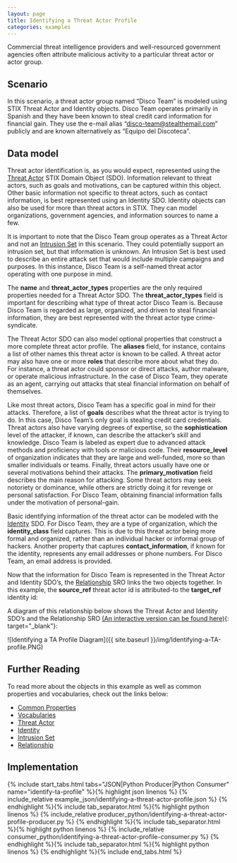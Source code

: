 ```yaml
---
layout: page
title: Identifying a Threat Actor Profile
categories: examples
---
```


Commercial threat intelligence providers and well-resourced government agencies often attribute malicious activity to a particular threat actor or actor group.

**Scenario**
------------

In this scenario, a threat actor group named “Disco Team” is modeled using STIX Threat Actor and Identity objects. Disco Team operates primarily in Spanish and they have been known to steal credit card information for financial gain. They use the e-mail alias “disco-team@stealthemail.com” publicly and are known alternatively as “Equipo del Discoteca”.

**Data model**
--------------

Threat actor identification is, as you would expect, represented using the [Threat Actor](https://docs.oasis-open.org/cti/stix/v2.1/cs01/stix-v2.1-cs01.html#_k017w16zutw) STIX Domain Object (SDO). Information relevant to threat actors, such as goals and motivations, can be captured within this object. Other basic information not specific to threat actors, such as contact information, is best represented using an Identity SDO. Identity objects can also be used for more than threat actors in STIX. They can model organizations, government agencies, and information sources to name a few.

It is important to note that the Disco Team group operates as a Threat Actor and not an [Intrusion Set](https://docs.oasis-open.org/cti/stix/v2.1/cs01/stix-v2.1-cs01.html#_5ol9xlbbnrdn) in this scenario. They could potentially support an intrusion set, but that information is unknown. An Intrusion Set is best used to describe an entire attack set that would include multiple campaigns and purposes. In this instance, Disco Team is a self-named threat actor operating with one purpose in mind.

The <span class="sdo">**name**</span> and <span class="sdo">**threat_actor_types**</span> properties are the only required properties needed for a Threat Actor SDO. The <span class="sdo">**threat_actor_types**</span> field is important for describing what type of threat actor Disco Team is. Because Disco Team is regarded as large, organized, and driven to steal financial information, they are best represented with the threat actor type <span class="values">crime-syndicate</span>.

The Threat Actor SDO can also model optional properties that construct a more complete threat actor profile. The <span class="sdo">**aliases**</span> field, for instance, contains a list of other names this threat actor is known to be called. A threat actor may also have one or more <span class="sdo">**roles**</span> that describe more about what they do. For instance, a threat actor could sponsor or direct attacks, author malware, or operate malicious infrastructure. In the case of Disco Team, they operate as an <span class="values">agent</span>, carrying out attacks that steal financial information on behalf of themselves.

Like most threat actors, Disco Team has a specific goal in mind for their attacks. Therefore, a list of <span class="sdo">**goals**</span> describes what the threat actor is trying to do. In this case, Disco Team’s only goal is stealing credit card credentials. Threat actors also have varying degrees of expertise, so the <span class="sdo">**sophistication**</span> level of the attacker, if known, can describe the attacker’s skill and knowledge. Disco Team is labeled as <span class="values">expert</span> due to advanced attack methods and proficiency with tools or malicious code. Their <span class="sdo">**resource\_level**</span> of <span class="values">organization</span> indicates that they are large and well-funded, more so than smaller individuals or teams. Finally, threat actors usually have one or several motivations behind their attacks. The <span class="sdo">**primary\_motivation**</span> field describes the main reason for attacking. Some threat actors may seek notoriety or dominance, while others are strictly doing it for revenge or personal satisfaction. For Disco Team, obtaining financial information falls under the motivation of <span class="values">personal-gain</span>.

Basic identifying information of the threat actor can be modeled with the [Identity](https://docs.oasis-open.org/cti/stix/v2.1/cs01/stix-v2.1-cs01.html#_wh296fiwpklp) SDO. For Disco Team, they are a type of <span class="values">organization</span>, which the <span class="sdo">**identity\_class**</span> field captures. This is due to this threat actor being more formal and organized, rather than an <span class="values">individual</span> hacker or informal <span class="values">group</span> of hackers. Another property that captures <span class="sdo">**contact\_information**</span>, if known for the identity, represents any email addresses or phone numbers. For Disco Team, an email address is provided.

Now that the information for Disco Team is represented in the Threat Actor and Identity SDO’s, the [Relationship](https://docs.oasis-open.org/cti/stix/v2.1/cs01/stix-v2.1-cs01.html#_e2e1szrqfoan) SRO links the two objects together. In this example, the <span class="sdo">**source\_ref**</span> threat actor id is <span class="values">attributed-to</span> the <span class="sdo">**target\_ref**</span> identity id:

A diagram of this relationship below shows the Threat Actor and Identity SDO’s and the Relationship SRO [(An interactive version can be found here)](https://oasis-open.github.io/cti-stix-visualization/?url=https://raw.githubusercontent.com/oasis-open/cti-documentation/master/examples/example_json/identifying-a-threat-actor-profile.json){: target="_blank"}:

![Identifying a TA Profile Diagram]({{ site.baseurl }}/img/Identifying-a-TA-profile.PNG)



**Further Reading**
-------------------

To read more about the objects in this example as well as common properties and vocabularies, check out the links below:

-   [Common Properties](https://docs.oasis-open.org/cti/stix/v2.1/cs01/stix-v2.1-cs01.html#_xzbicbtscatx)
-   [Vocabularies](https://docs.oasis-open.org/cti/stix/v2.1/cs01/stix-v2.1-cs01.html#_izngjy1g98l2)
-   [Threat Actor](https://docs.oasis-open.org/cti/stix/v2.1/cs01/stix-v2.1-cs01.html#_k017w16zutw)
-   [Identity](https://docs.oasis-open.org/cti/stix/v2.1/csprd01/stix-v2.1-csprd01.html#_Toc16070630)
-   [Intrusion Set](https://docs.oasis-open.org/cti/stix/v2.1/cs01/stix-v2.1-cs01.html#_5ol9xlbbnrdn)
-   [Relationship](https://docs.oasis-open.org/cti/stix/v2.1/cs01/stix-v2.1-cs01.html#_e2e1szrqfoan)

**Implementation**
------------------

{% include start_tabs.html tabs="JSON|Python Producer|Python Consumer" name="identify-ta-profile" %}{% highlight json linenos %}
{% include_relative example_json/identifying-a-threat-actor-profile.json %}
{% endhighlight %}{% include tab_separator.html %}{% highlight python linenos %}
{% include_relative producer_python/identifying-a-threat-actor-profile-producer.py %}
{% endhighlight %}{% include tab_separator.html %}{% highlight python linenos %}
{% include_relative consumer_python/identifying-a-threat-actor-profile-consumer.py %}
{% endhighlight %}{% include tab_separator.html %}{% highlight python linenos %}
{% endhighlight %}{% include end_tabs.html %}
